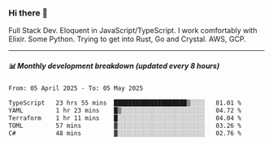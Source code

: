 ### Hi there 👋

Full Stack Dev. Eloquent in JavaScript/TypeScript. I work comfortably with Elixir. Some Python. Trying to get into Rust, Go and Crystal. AWS, GCP.

***

##### 📊 Monthly development breakdown (updated every 8 hours)

<!--START_SECTION:waka-->

```txt
From: 05 April 2025 - To: 05 May 2025

TypeScript   23 hrs 55 mins  ████████████████████▒░░░░   81.01 %
YAML         1 hr 23 mins    █▒░░░░░░░░░░░░░░░░░░░░░░░   04.72 %
Terraform    1 hr 11 mins    █░░░░░░░░░░░░░░░░░░░░░░░░   04.04 %
TOML         57 mins         ▓░░░░░░░░░░░░░░░░░░░░░░░░   03.26 %
C#           48 mins         ▓░░░░░░░░░░░░░░░░░░░░░░░░   02.76 %
```

<!--END_SECTION:waka-->
